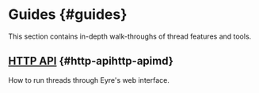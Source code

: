 # Guides {#guides}

This section contains in-depth walk-throughs of thread features and tools.

## [HTTP API](http-api.md) {#http-apihttp-apimd}

How to run threads through Eyre's web interface.
